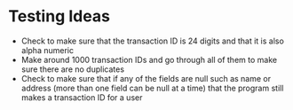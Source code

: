# Testing Ideas

- Check to make sure that the transaction ID is 24 digits and that it is also alpha numeric
- Make around 1000 transaction IDs and go through all of them to make sure there are no duplicates
- Check to make sure that if any of the fields are null such as name or address (more than one field can be null at a time) that the program still makes a transaction ID for a user 
